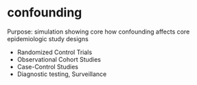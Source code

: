 # confounding

Purpose: simulation showing core how confounding affects core epidemiologic study designs
- Randomized Control Trials
- Observational Cohort Studies
- Case-Control Studies
- Diagnostic testing, Surveillance

